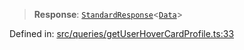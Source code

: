 > **Response**: [`StandardResponse`](api/type-aliases%5CStandardResponse.md)\<[`Data`](api/namespaces%5Cqueries%5Cnamespaces%5CGetUserHoverCardProfile%5Ctype-aliases%5CData.md)\>

Defined in: [src/queries/getUserHoverCardProfile.ts:33](https://github.com/bhavjitChauhan/khan-api/blob/67d30ab4498111952301bcaddbef9a132bf75105/src/queries/getUserHoverCardProfile.ts#L33)
